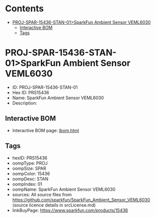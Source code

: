 



Contents
========

* [PROJ-SPAR-15436-STAN-01>SparkFun Ambient Sensor VEML6030](#proj-spar-15436-stan-01sparkfun-ambient-sensor-veml6030)
	* [Interactive BOM](#interactive-bom)
	* [Tags](#tags)

# PROJ-SPAR-15436-STAN-01>SparkFun Ambient Sensor VEML6030

- ID: PROJ-SPAR-15436-STAN-01
- Hex ID: PRS15436
- Name: SparkFun Ambient Sensor VEML6030
- Description: 

## Interactive BOM

- Interactive BOM page: [ibom.html](kicad/bom/ibom.html)

## Tags

- hexID: PRS15436
- oompType: PROJ
- oompSize: SPAR
- oompColor: 15436
- oompDesc: STAN
- oompIndex: 01
- oompName: SparkFun Ambient Sensor VEML6030
- sources: All source files from https://github.com/sparkfun/SparkFun_Ambient_Sensor_VEML6030 (source licence details in srcLicense.md)
- linkBuyPage: https://www.sparkfun.com/products/15436
